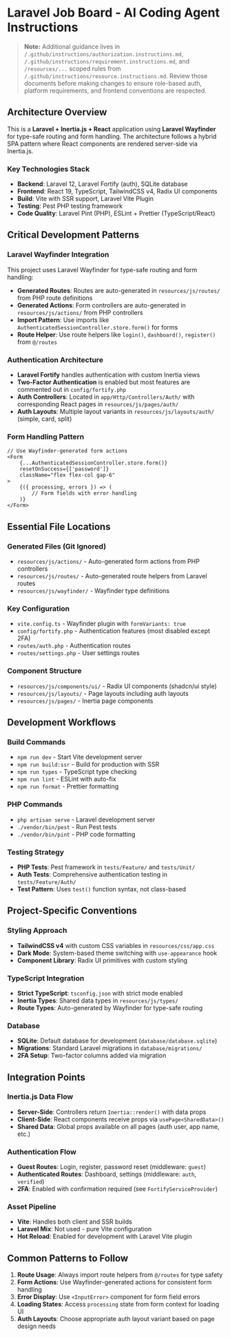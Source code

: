 # Laravel Job Board - AI Coding Agent Instructions

> **Note:** Additional guidance lives in `/.github/instructions/authorization.instructions.md`, `/.github/instructions/requirement.instructions.md`, and `/resources/...` scoped rules from `/.github/instructions/resource.instructions.md`. Review those documents before making changes to ensure role-based auth, platform requirements, and frontend conventions are respected.

## Architecture Overview

This is a **Laravel + Inertia.js + React** application using **Laravel Wayfinder** for type-safe routing and form handling. The architecture follows a hybrid SPA pattern where React components are rendered server-side via Inertia.js.

### Key Technologies Stack
- **Backend**: Laravel 12, Laravel Fortify (auth), SQLite database
- **Frontend**: React 19, TypeScript, TailwindCSS v4, Radix UI components
- **Build**: Vite with SSR support, Laravel Vite Plugin
- **Testing**: Pest PHP testing framework
- **Code Quality**: Laravel Pint (PHP), ESLint + Prettier (TypeScript/React)

## Critical Development Patterns

### Laravel Wayfinder Integration
This project uses Laravel Wayfinder for type-safe routing and form handling:

- **Generated Routes**: Routes are auto-generated in `resources/js/routes/` from PHP route definitions
- **Generated Actions**: Form controllers are auto-generated in `resources/js/actions/` from PHP controllers
- **Import Pattern**: Use imports like `AuthenticatedSessionController.store.form()` for forms
- **Route Helper**: Use route helpers like `login()`, `dashboard()`, `register()` from `@/routes`

### Authentication Architecture
- **Laravel Fortify** handles authentication with custom Inertia views
- **Two-Factor Authentication** is enabled but most features are commented out in `config/fortify.php`
- **Auth Controllers**: Located in `app/Http/Controllers/Auth/` with corresponding React pages in `resources/js/pages/auth/`
- **Auth Layouts**: Multiple layout variants in `resources/js/layouts/auth/` (simple, card, split)

### Form Handling Pattern
```tsx
// Use Wayfinder-generated form actions
<Form
    {...AuthenticatedSessionController.store.form()}
    resetOnSuccess={['password']}
    className="flex flex-col gap-6"
>
    {({ processing, errors }) => (
        // Form fields with error handling
    )}
</Form>
```

## Essential File Locations

### Generated Files (Git Ignored)
- `resources/js/actions/` - Auto-generated form actions from PHP controllers
- `resources/js/routes/` - Auto-generated route helpers from Laravel routes
- `resources/js/wayfinder/` - Wayfinder type definitions

### Key Configuration
- `vite.config.ts` - Wayfinder plugin with `formVariants: true`
- `config/fortify.php` - Authentication features (most disabled except 2FA)
- `routes/auth.php` - Authentication routes
- `routes/settings.php` - User settings routes

### Component Structure
- `resources/js/components/ui/` - Radix UI components (shadcn/ui style)
- `resources/js/layouts/` - Page layouts including auth layouts
- `resources/js/pages/` - Inertia page components

## Development Workflows

### Build Commands
- `npm run dev` - Start Vite development server
- `npm run build:ssr` - Build for production with SSR
- `npm run types` - TypeScript type checking
- `npm run lint` - ESLint with auto-fix
- `npm run format` - Prettier formatting

### PHP Commands
- `php artisan serve` - Laravel development server
- `./vendor/bin/pest` - Run Pest tests
- `./vendor/bin/pint` - PHP code formatting

### Testing Strategy
- **PHP Tests**: Pest framework in `tests/Feature/` and `tests/Unit/`
- **Auth Tests**: Comprehensive authentication testing in `tests/Feature/Auth/`
- **Test Pattern**: Uses `test()` function syntax, not class-based

## Project-Specific Conventions

### Styling Approach
- **TailwindCSS v4** with custom CSS variables in `resources/css/app.css`
- **Dark Mode**: System-based theme switching with `use-appearance` hook
- **Component Library**: Radix UI primitives with custom styling

### TypeScript Integration
- **Strict TypeScript**: `tsconfig.json` with strict mode enabled
- **Inertia Types**: Shared data types in `resources/js/types/`
- **Route Types**: Auto-generated by Wayfinder for type-safe routing

### Database
- **SQLite**: Default database for development (`database/database.sqlite`)
- **Migrations**: Standard Laravel migrations in `database/migrations/`
- **2FA Setup**: Two-factor columns added via migration

## Integration Points

### Inertia.js Data Flow
- **Server-Side**: Controllers return `Inertia::render()` with data props
- **Client-Side**: React components receive props via `usePage<SharedData>()`
- **Shared Data**: Global props available on all pages (auth user, app name, etc.)

### Authentication Flow
- **Guest Routes**: Login, register, password reset (middleware: `guest`)
- **Authenticated Routes**: Dashboard, settings (middleware: `auth`, `verified`)
- **2FA**: Enabled with confirmation required (see `FortifyServiceProvider`)

### Asset Pipeline
- **Vite**: Handles both client and SSR builds
- **Laravel Mix**: Not used - pure Vite configuration
- **Hot Reload**: Enabled for development with Laravel Vite plugin

## Common Patterns to Follow

1. **Route Usage**: Always import route helpers from `@/routes` for type safety
2. **Form Actions**: Use Wayfinder-generated actions for consistent form handling
3. **Error Display**: Use `<InputError>` component for form field errors
4. **Loading States**: Access `processing` state from form context for loading UI
5. **Auth Layouts**: Choose appropriate auth layout variant based on page design needs
